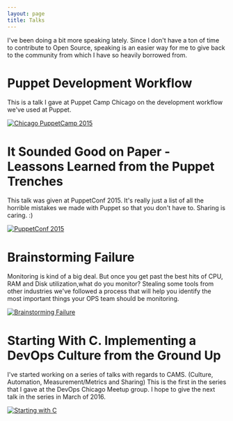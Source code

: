 ```yaml
---
layout: page
title: Talks
---
```


I've been doing a bit more speaking lately. Since I don't have a ton of time to contribute to Open Source, speaking is an easier way for me to give back to the community from which I have so heavily borrowed from.

# Puppet Development Workflow

This is a talk I gave at Puppet Camp Chicago on the development workflow we've used at Puppet.

[![Chicago PuppetCamp 2015](http://img.youtube.com/vi/rhL2NQfuJ-Y/0.jpg)](https://youtu.be/rhL2NQfuJ-Y)


# It Sounded Good on Paper - Leassons Learned from the Puppet Trenches

This talk was given at PuppetConf 2015. It's really just a list of all the horrible mistakes we made with Puppet so that you don't have to. Sharing is caring. :)

[![PuppetConf 2015](http://img.youtube.com/vi/mV93is0ItfQ/0.jpg)](https://www.youtube.com/watch?v=mV93is0ItfQ)

# Brainstorming Failure

Monitoring is kind of a big deal. But once you get past the best hits of CPU, RAM and Disk utilization,what do you monitor? Stealing some tools from other industries we've followed a process that will help you identify the most important things your OPS team should be monitoring.

[![Brainstorming Failure](http://img.youtube.com/vi/dKe9S8u44Yk/0.jpg)](https://www.youtube.com/watch?v=dKe9S8u44Yk)

# Starting With C. Implementing a DevOps Culture from the Ground Up

I've started working on a series of talks with regards to CAMS. (Culture, Automation, Measurement/Metrics and Sharing) This is the first in the series that I gave at the DevOps Chicago Meetup group. I hope to give the next talk in the series in March of 2016.

[![Starting with C](http://imgur.com/G7TNigq)](https://vimeo.com/150753897)
